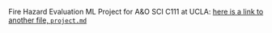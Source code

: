 Fire Hazard Evaluation ML Project for A&O SCI C111 at UCLA: [here is a link to another file, `project.md`](project.md)